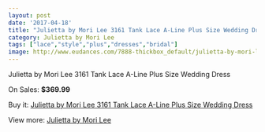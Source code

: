 ```yaml
---
layout: post
date: '2017-04-18'
title: "Julietta by Mori Lee 3161 Tank Lace A-Line Plus Size Wedding Dress"
category: Julietta by Mori Lee
tags: ["lace","style","plus","dresses","bridal"]
image: http://www.eudances.com/7888-thickbox_default/julietta-by-mori-lee-3161-tank-lace-a-line-plus-size-wedding-dress.jpg
---
```

Julietta by Mori Lee 3161 Tank Lace A-Line Plus Size Wedding Dress

On Sales: **$369.99**
<a href="https://www.eudances.com/en/julietta-by-mori-lee/2773-julietta-by-mori-lee-3161-tank-lace-a-line-plus-size-wedding-dress.html"><amp-img layout="responsive" width="600" height="600" src="//www.eudances.com/7888-thickbox_default/julietta-by-mori-lee-3161-tank-lace-a-line-plus-size-wedding-dress.jpg" alt="Julietta by Mori Lee 3161 Tank Lace A-Line Plus Size Wedding Dress 0" /></a>
<a href="https://www.eudances.com/en/julietta-by-mori-lee/2773-julietta-by-mori-lee-3161-tank-lace-a-line-plus-size-wedding-dress.html"><amp-img layout="responsive" width="600" height="600" src="//www.eudances.com/7892-thickbox_default/julietta-by-mori-lee-3161-tank-lace-a-line-plus-size-wedding-dress.jpg" alt="Julietta by Mori Lee 3161 Tank Lace A-Line Plus Size Wedding Dress 1" /></a>
<a href="https://www.eudances.com/en/julietta-by-mori-lee/2773-julietta-by-mori-lee-3161-tank-lace-a-line-plus-size-wedding-dress.html"><amp-img layout="responsive" width="600" height="600" src="//www.eudances.com/7891-thickbox_default/julietta-by-mori-lee-3161-tank-lace-a-line-plus-size-wedding-dress.jpg" alt="Julietta by Mori Lee 3161 Tank Lace A-Line Plus Size Wedding Dress 2" /></a>
<a href="https://www.eudances.com/en/julietta-by-mori-lee/2773-julietta-by-mori-lee-3161-tank-lace-a-line-plus-size-wedding-dress.html"><amp-img layout="responsive" width="600" height="600" src="//www.eudances.com/7890-thickbox_default/julietta-by-mori-lee-3161-tank-lace-a-line-plus-size-wedding-dress.jpg" alt="Julietta by Mori Lee 3161 Tank Lace A-Line Plus Size Wedding Dress 3" /></a>
<a href="https://www.eudances.com/en/julietta-by-mori-lee/2773-julietta-by-mori-lee-3161-tank-lace-a-line-plus-size-wedding-dress.html"><amp-img layout="responsive" width="600" height="600" src="//www.eudances.com/7889-thickbox_default/julietta-by-mori-lee-3161-tank-lace-a-line-plus-size-wedding-dress.jpg" alt="Julietta by Mori Lee 3161 Tank Lace A-Line Plus Size Wedding Dress 4" /></a>

Buy it: [Julietta by Mori Lee 3161 Tank Lace A-Line Plus Size Wedding Dress](https://www.eudances.com/en/julietta-by-mori-lee/2773-julietta-by-mori-lee-3161-tank-lace-a-line-plus-size-wedding-dress.html "Julietta by Mori Lee 3161 Tank Lace A-Line Plus Size Wedding Dress")

View more: [Julietta by Mori Lee](https://www.eudances.com/en/43-julietta-by-mori-lee "Julietta by Mori Lee")
